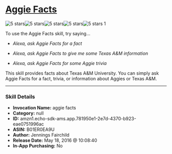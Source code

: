 # [Aggie Facts](http://alexa.amazon.com/#skills/amzn1.echo-sdk-ams.app.781950e1-2e7d-4370-b923-eae0751996ac)
![5 stars](../../images/ic_star_black_18dp_1x.png)![5 stars](../../images/ic_star_black_18dp_1x.png)![5 stars](../../images/ic_star_black_18dp_1x.png)![5 stars](../../images/ic_star_black_18dp_1x.png)![5 stars](../../images/ic_star_black_18dp_1x.png) 1

To use the Aggie Facts skill, try saying...

* *Alexa, ask Aggie Facts for a fact*

* *Alexa, ask Aggie Facts to give me some Texas A&M information*

* *Alexa, ask Aggie Facts for some Aggie trivia*

This skill provides facts about Texas A&M University.  You can simply ask Aggie Facts for a fact, trivia, or information about Aggies or Texas A&M.

***

### Skill Details

* **Invocation Name:** aggie facts
* **Category:** null
* **ID:** amzn1.echo-sdk-ams.app.781950e1-2e7d-4370-b923-eae0751996ac
* **ASIN:** B01ER0EA9U
* **Author:** Jennings Fairchild
* **Release Date:** May 18, 2016 @ 10:08:40
* **In-App Purchasing:** No
